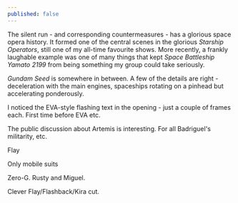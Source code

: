 ```yaml
---
published: false
---
```


The silent run - and corresponding countermeasures - has a glorious space opera history. It formed one of the central scenes in the glorious *Starship Operators*, still one of my all-time favourite shows. More recently, a frankly laughable example was one of many things that kept *Space Battleship Yamato 2199* from being something my group could take seriously.

*Gundam Seed* is somewhere in between. A few of the details are right - deceleration with the main engines, spaceships rotating on a pinhead but accelerating ponderously.

I noticed the EVA-style flashing text in the opening - just a couple of frames each. First time before EVA etc.

The public discussion about Artemis is interesting. For all Badriguel's militarity, etc.

Flay

Only mobile suits

Zero-G. Rusty and Miguel.

Clever Flay/Flashback/Kira cut.